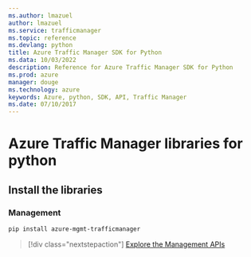 ```yaml
---
ms.author: lmazuel
author: lmazuel
ms.service: trafficmanager
ms.topic: reference
ms.devlang: python
title: Azure Traffic Manager SDK for Python
ms.data: 10/03/2022
description: Reference for Azure Traffic Manager SDK for Python
ms.prod: azure
manager: douge
ms.technology: azure
keywords: Azure, python, SDK, API, Traffic Manager
ms.date: 07/10/2017
---
```

# Azure Traffic Manager libraries for python

## Install the libraries

### Management

```bash
pip install azure-mgmt-trafficmanager
```

> [!div class="nextstepaction"]
> [Explore the Management APIs](/python/api/overview/azure/trafficmanager/management)